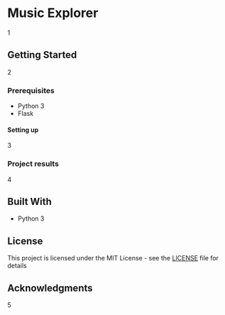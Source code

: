 # Music Explorer

1

## Getting Started

2

### Prerequisites

* Python 3
* Flask

#### Setting up
3
### Project results
4
## Built With

* Python 3

## License

This project is licensed under the MIT License - see the [LICENSE](LICENSE) file for details

## Acknowledgments

5
